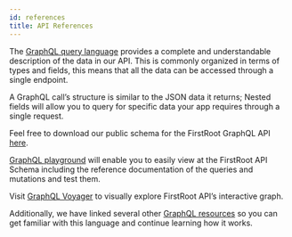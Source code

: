 ```yaml
---
id: references
title: API References
---
```


The [GraphQL query language](https://www.graphql.com/) provides a complete and understandable description of the data in our API. This is commonly organized in terms of types and fields, this means that all the data can be accessed through a single endpoint.

A GraphQL call’s structure is similar to the JSON data it returns; Nested fields will allow you to query for specific data your app requires through a single request.

Feel free to download our public schema for the FirstRoot GraphQL API [here](http://api-staging.firstroot.co/graphiql).

[GraphQL playground](explorer-guide.md) will enable you to easily view at the FirstRoot API Schema including the reference documentation of the queries and mutations and test them.

Visit [GraphQL Voyager](explorer-guide-2) to visually explore FirstRoot API’s interactive graph.

Additionally, we have linked several other [GraphQL resources](graphql.md) so you can get familiar with this language and continue learning how it works.
